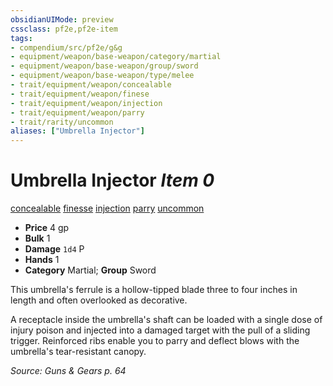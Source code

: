 ```yaml
---
obsidianUIMode: preview
cssclass: pf2e,pf2e-item
tags:
- compendium/src/pf2e/g&g
- equipment/weapon/base-weapon/category/martial
- equipment/weapon/base-weapon/group/sword
- equipment/weapon/base-weapon/type/melee
- trait/equipment/weapon/concealable
- trait/equipment/weapon/finese
- trait/equipment/weapon/injection
- trait/equipment/weapon/parry
- trait/rarity/uncommon
aliases: ["Umbrella Injector"]
---
```

# Umbrella Injector *Item 0*  
[concealable](concealable-g-g.md)  [finesse](finesse.md)  [injection](injection-g-g.md)  [parry](parry.md)  [uncommon](uncommon.md)  

- **Price** 4 gp
- **Bulk** 1
- **Damage** `1d4` P
- **Hands** 1
- **Category** Martial; **Group** Sword 

This umbrella's ferrule is a hollow-tipped blade three to four inches in length and often overlooked as decorative.

A receptacle inside the umbrella's shaft can be loaded with a single dose of injury poison and injected into a damaged target with the pull of a sliding trigger. Reinforced ribs enable you to parry and deflect blows with the umbrella's tear-resistant canopy.

*Source: Guns & Gears p. 64*